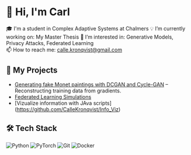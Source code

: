 # 👋 Hi, I'm Carl

🎓 I'm a student in Complex Adaptive Systems at Chalmers
💡 I’m currently working on: My Master Thesis
🧠 I’m interested in: Generative Models, Privacy Attacks, Federated Learning   
📫 How to reach me: calle.kronqvist@gmail.com

## 🚀 My Projects
- [Generating fake Monet paintings with DCGAN and Cycle-GAN](https://github.com/CalleKronqvist/tif360-project) – Reconstructing training data from gradients.
- [Federated Learning Simulations](https://github.com/yourusername/project3)
- [Vizualize information with JAva scripts] (https://github.com/CalleKronqvist/Info_Viz)

## 🛠️ Tech Stack
![Python](https://img.shields.io/badge/Python-3776AB?logo=python&logoColor=white)
![PyTorch](https://img.shields.io/badge/PyTorch-EE4C2C?logo=pytorch&logoColor=white)
![Git](https://img.shields.io/badge/Git-F05032?logo=git&logoColor=white)
![Docker](https://img.shields.io/badge/Docker-2496ED?logo=docker&logoColor=white)
